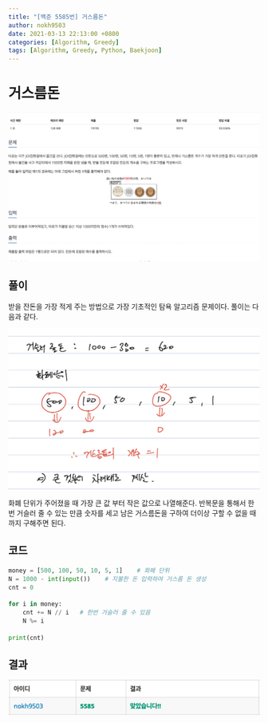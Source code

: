 ```yaml
---
title: "[백준 5585번] 거스름돈"
author: nokh9503
date: 2021-03-13 22:13:00 +0800
categories: [Algorithm, Greedy]
tags: [Algorithm, Greedy, Python, Baekjoon]
---
```


# 거스름돈

![backjoon_greedy(5585)](/assets/img/algorithm/backjoon/greedy/backjoon_greedy(5585).png)

## 풀이

받을 잔돈을 가장 적게 주는 방법으로 가장 기초적인 탐욕 알고리즘 문제이다. 풀이는 다음과 같다.

![backjoon_greedy(5585)_sol](/assets/img/algorithm/backjoon/greedy/backjoon_greedy(5585)_sol.png)

화폐 단위가 주어졌을 때 가장 큰 값 부터 작은 값으로 나열해준다. 반복문을 통해서 한번 거슬러 줄 수 있는 만큼 숫자를 세고 남은 거스름돈을 구하여 더이상 구할 수 없을 때까지 구해주면 된다.

## 코드

```python
money = [500, 100, 50, 10, 5, 1]    # 화폐 단위
N = 1000 - int(input())    # 지불한 돈 입력하여 거스름 돈 생성
cnt = 0

for i in money:
    cnt += N // i   # 한번 거슬러 줄 수 있음
    N %= i

print(cnt)
```

## 결과

![backjoon_greedy(5585)_res](/assets/img/algorithm/backjoon/greedy/backjoon_greedy(5585)_res.png)